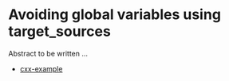 # Avoiding global variables using target_sources

Abstract to be written ...

- [cxx-example](cxx-example/)
